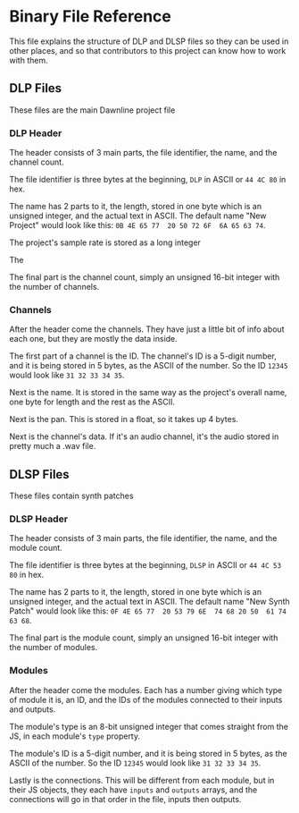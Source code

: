 # Binary File Reference

This file explains the structure of DLP and DLSP files so they can be used in other places, and so that contributors to this project can know how to work with them.

## DLP Files

These files are the main Dawnline project file

### DLP Header

The header consists of 3 main parts, the file identifier, the name, and the channel count.

The file identifier is three bytes at the beginning, `DLP` in ASCII or `44 4C 80` in hex.

The name has 2 parts to it, the length, stored in one byte which is an unsigned integer, and the actual text in ASCII. The default name "New Project" would look like this: `0B 4E 65 77  20 50 72 6F  6A 65 63 74`.

The project's sample rate is stored as a long integer

The

The final part is the channel count, simply an unsigned 16-bit integer with the number of channels.

### Channels

After the header come the channels. They have just a little bit of info about each one, but they are mostly the data inside.

The first part of a channel is the ID. The channel's ID is a 5-digit number, and it is being stored in 5 bytes, as the ASCII of the number. So the ID `12345` would look like `31 32 33 34 35`.

Next is the name. It is stored in the same way as the project's overall name, one byte for length and the rest as the ASCII.

Next is the pan. This is stored in a float, so it takes up 4 bytes.

Next is the channel's data. If it's an audio channel, it's the audio stored in pretty much a .wav file.

## DLSP Files

These files contain synth patches

### DLSP Header

The header consists of 3 main parts, the file identifier, the name, and the module count.

The file identifier is three bytes at the beginning, `DLSP` in ASCII or `44 4C 53 80` in hex.

The name has 2 parts to it, the length, stored in one byte which is an unsigned integer, and the actual text in ASCII. The default name "New Synth Patch" would look like this: `0F 4E 65 77  20 53 79 6E  74 68 20 50  61 74 63 68`.

The final part is the module count, simply an unsigned 16-bit integer with the number of modules.

### Modules

After the header come the modules. Each has a number giving which type of module it is, an ID, and the IDs of the modules connected to their inputs and outputs.

The module's type is an 8-bit unsigned integer that comes straight from the JS, in each module's `type` property.

The module's ID is a 5-digit number, and it is being stored in 5 bytes, as the ASCII of the number. So the ID `12345` would look like `31 32 33 34 35`.

Lastly is the connections. This will be different from each module, but in their JS objects, they each have `inputs` and `outputs` arrays, and the connections will go in that order in the file, inputs then outputs.
